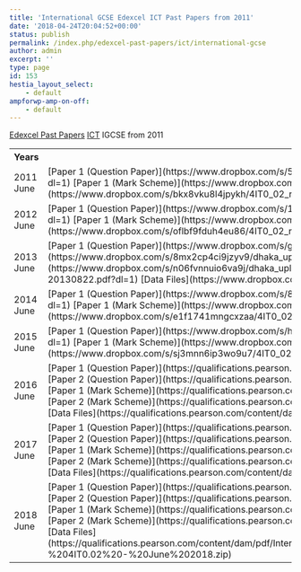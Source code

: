 ```yaml
---
title: 'International GCSE Edexcel ICT Past Papers from 2011'
date: '2018-04-24T20:04:52+00:00'
status: publish
permalink: /index.php/edexcel-past-papers/ict/international-gcse
author: admin
excerpt: ''
type: page
id: 153
hestia_layout_select:
    - default
ampforwp-amp-on-off:
    - default
---
```

[Edexcel Past Papers](http://shawonnotes.com/index.php/edexcel-past-papers/)  [ICT](http://shawonnotes.com/index.php/past-papers/ict/)  IGCSE from 2011

<table class="table" style="width:100%"><tbody><tr><th>Years</th><th>Download</th></tr><tr><td>2011 June</td><td>[Paper 1 (Question Paper)](https://www.dropbox.com/s/5oa3y32u10d6rri/4IT0_01_que_20110616.pdf?dl=1)  
[Paper 2 (Question Paper)](https://www.dropbox.com/s/rne87sfit2t376u/4IT0_02_que_20110620.pdf?dl=1)  
[Paper 1 (Mark Scheme)](https://www.dropbox.com/s/4a1ohonu8nxpkk6/4IT0_01_rms_20110824a.pdf?dl=1)  
[Paper 2 (Mark Scheme)](https://www.dropbox.com/s/bkx8vku8l4jpykh/4IT0_02_rms_20110824a.pdf?dl=1)  
[Data Files (Office 2007)](https://www.dropbox.com/s/uud2h5mns7k3ljl/P39070A%20OFFICE%202007.zip?dl=1)</td></tr><tr><td>2012 June</td><td>[Paper 1 (Question Paper)](https://www.dropbox.com/s/1saigo866ccgshb/4IT0_01_que_20120531.pdf?dl=1)  
[Paper 2 (Question Paper)](https://www.dropbox.com/s/llkwev12yx9vj1q/4IT0_02_que_20120521.pdf?dl=1)  
[Paper 1 (Mark Scheme)](https://www.dropbox.com/s/qngycmxq0vvc7e7/4IT0_01_rms_20120823.pdf?dl=1)  
[Paper 2 (Mark Scheme)](https://www.dropbox.com/s/oflbf9fduh4eu86/4IT0_02_rms_20120823.pdf?dl=1)  
[Data Files](https://www.dropbox.com/s/ucnx2nhfc35ea37/4IT0-02-DataFiles-1206.zip?dl=1)</td></tr><tr><td>2013 June</td><td>[Paper 1 (Question Paper)](https://www.dropbox.com/s/g3a9rh407pkv6m3/dhaka_upload_4IT0_01_que_201306061376817324.pdf?dl=1)  
[Paper 2 (Question Paper)](https://www.dropbox.com/s/8mx2cp4ci9jzyv9/dhaka_upload_4IT0_02_que_201305131376817646.pdf?dl=1)  
[Paper 1 (Mark Scheme)](https://www.dropbox.com/s/n06fvnnuio6va9j/dhaka_upload_4IT0_01_msc_201308221376817697.pdf?dl=1)  
[Paper 2 (Mark Scheme)](https://www.dropbox.com/s/inzujxva4x0lmpl/200104925-4IT0-02-msc-20130822.pdf?dl=1)  
[Data Files](https://www.dropbox.com/s/bipcrvr66iskfue/4IT0%2002%20Datafiles%20-%20Updated%20NfC.zip?dl=1)</td></tr><tr><td>2014 June</td><td>[Paper 1 (Question Paper)](https://www.dropbox.com/s/8jb8dasy75fy3y2/4IT0_01_que_20140606.pdf?dl=1)  
[Paper 2 (Question Paper)](https://www.dropbox.com/s/1fl4qka1e800nnc/4IT0_02_que_20140512.pdf?dl=1)  
[Paper 1 (Mark Scheme)](https://www.dropbox.com/s/pqd3d2dzny5wh7k/4IT0_01_msc_20140821.pdf?dl=1)  
[Paper 2 (Mark Scheme)](https://www.dropbox.com/s/e1f1741mngcxzaa/4IT0_02_msc_20140821.pdf?dl=1)  
[Data Files](https://www.dropbox.com/s/pv9ntuggo0nyw5i/Data-files-4IT0-02-June-2014.zip?dl=1)</td></tr><tr><td>2015 June</td><td>[Paper 1 (Question Paper)](https://www.dropbox.com/s/hs6z801hfhs4cb3/4IT0_01_que_20150521.pdf?dl=1)  
[Paper 2 (Question Paper)](https://www.dropbox.com/s/j4ppgahvshngsmr/4IT0_02_que_20150515.pdf?dl=1)  
[Paper 1 (Mark Scheme)](https://www.dropbox.com/s/zzuz28qvgi1c9r5/4IT0_01_msc_20150819.pdf?dl=1)  
[Paper 2 (Mark Scheme)](https://www.dropbox.com/s/sj3mnn6ip3wo9u7/4IT0_02%20_msc_20150819.pdf?dl=1)  
[Data Files](https://www.dropbox.com/s/ll5vlkevig73pla/4IT0_02_1506.zip?dl=1)</td></tr><tr><td>2016 June</td><td>[Paper 1 (Question Paper)](https://qualifications.pearson.com/content/dam/pdf/International%20GCSE/Information%20and%20Communication%20Technology/2009/Exam%20materials/4IT0_01_que_20160531.pdf)  
[Paper 2 (Question Paper)](https://qualifications.pearson.com/content/dam/pdf/International%20GCSE/Information%20and%20Communication%20Technology/2009/Exam%20materials/4IT0_02_que_20160520.pdf)  
[Paper 1 (Mark Scheme)](https://qualifications.pearson.com/content/dam/pdf/International%20GCSE/Information%20and%20Communication%20Technology/2009/Exam%20materials/4IT0_01_rms_20160824.pdf)  
[Paper 2 (Mark Scheme)](https://qualifications.pearson.com/content/dam/pdf/International%20GCSE/Information%20and%20Communication%20Technology/2009/Exam%20materials/4IT0_02_rms_20160824.pdf)  
[Data Files](https://qualifications.pearson.com/content/dam/pdf/International%20GCSE/Information%20and%20Communication%20Technology/2009/Exam%20materials/4IT02-1606-Data-Files.zip)</td></tr><tr><td>2017 June</td><td>[Paper 1 (Question Paper)](https://qualifications.pearson.com/content/dam/pdf/International%20GCSE/Information%20and%20Communication%20Technology/2009/Exam%20materials/4IT0_01_que_20170517.pdf)  
[Paper 2 (Question Paper)](https://qualifications.pearson.com/content/dam/pdf/International%20GCSE/Information%20and%20Communication%20Technology/2009/Exam%20materials/4IT0_02_que_20170520.pdf)  
[Paper 1 (Mark Scheme)](https://qualifications.pearson.com/content/dam/pdf/International%20GCSE/Information%20and%20Communication%20Technology/2009/Exam%20materials/4IT0_01_rms_20170823.pdf)  
[Paper 2 (Mark Scheme)](https://qualifications.pearson.com/content/dam/pdf/International%20GCSE/Information%20and%20Communication%20Technology/2009/Exam%20materials/4IT0_02_rms_20170823.pdf)  
[Data Files](https://qualifications.pearson.com/content/dam/pdf/International%20GCSE/Information%20and%20Communication%20Technology/2009/Exam%20materials/4IT02-1706-Data-Files.zip)</td></tr><tr><td>2018 June</td><td>[Paper 1 (Question Paper)](https://qualifications.pearson.com/content/dam/pdf/International%20GCSE/Information%20and%20Communication%20Technology/2009/Exam%20materials/4IT0_01_que_20180517.pdf)  
[Paper 2 (Question Paper)](https://qualifications.pearson.com/content/dam/pdf/International%20GCSE/Information%20and%20Communication%20Technology/2009/Exam%20materials/4IT0_02_que_20180519.pdf)  
[Paper 1 (Mark Scheme)](https://qualifications.pearson.com/content/dam/pdf/International%20GCSE/Information%20and%20Communication%20Technology/2009/Exam%20materials/4IT0_01_rms_20180822.pdf)  
[Paper 2 (Mark Scheme)](https://qualifications.pearson.com/content/dam/pdf/International%20GCSE/Information%20and%20Communication%20Technology/2009/Exam%20materials/4IT0_02_rms_20180822.pdf)  
[Data Files](https://qualifications.pearson.com/content/dam/pdf/International%20GCSE/Information%20and%20Communication%20Technology/2009/Exam%20materials/Data%20files%20and%20notes%20for%20centres%20-%204IT0.02%20-%20June%202018.zip)</td></tr></tbody></table>